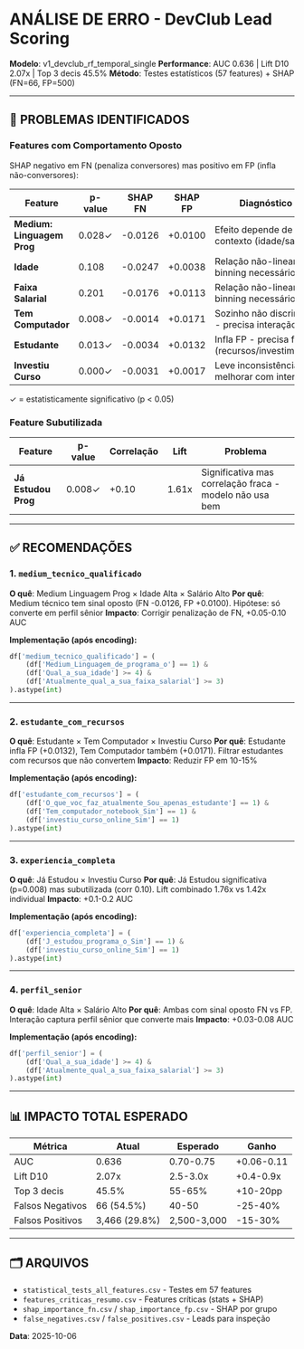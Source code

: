 # ANÁLISE DE ERRO - DevClub Lead Scoring

**Modelo**: v1_devclub_rf_temporal_single
**Performance**: AUC 0.636 | Lift D10 2.07x | Top 3 decis 45.5%
**Método**: Testes estatísticos (57 features) + SHAP (FN=66, FP=500)

---

## 🔴 PROBLEMAS IDENTIFICADOS

### **Features com Comportamento Oposto**
SHAP negativo em FN (penaliza conversores) mas positivo em FP (infla não-conversores):

| Feature | p-value | SHAP FN | SHAP FP | Diagnóstico |
|---------|---------|---------|---------|-------------|
| **Medium: Linguagem Prog** | 0.028✓ | -0.0126 | +0.0100 | Efeito depende de contexto (idade/salário) |
| **Idade** | 0.108 | -0.0247 | +0.0038 | Relação não-linear - binning necessário |
| **Faixa Salarial** | 0.201 | -0.0176 | +0.0113 | Relação não-linear - binning necessário |
| **Tem Computador** | 0.008✓ | -0.0014 | +0.0171 | Sozinho não discrimina - precisa interação |
| **Estudante** | 0.013✓ | -0.0034 | +0.0132 | Infla FP - precisa filtro (recursos/investimento) |
| **Investiu Curso** | 0.000✓ | -0.0031 | +0.0017 | Leve inconsistência - melhorar com interação |

✓ = estatisticamente significativo (p < 0.05)

### **Feature Subutilizada**

| Feature | p-value | Correlação | Lift | Problema |
|---------|---------|------------|------|----------|
| **Já Estudou Prog** | 0.008✓ | +0.10 | 1.61x | Significativa mas correlação fraca - modelo não usa bem |

---

## ✅ RECOMENDAÇÕES

### **1. `medium_tecnico_qualificado`**
**O quê**: Medium Linguagem Prog × Idade Alta × Salário Alto
**Por quê**: Medium técnico tem sinal oposto (FN -0.0126, FP +0.0100). Hipótese: só converte em perfil sênior
**Impacto**: Corrigir penalização de FN, +0.05-0.10 AUC

**Implementação (após encoding):**
```python
df['medium_tecnico_qualificado'] = (
    (df['Medium_Linguagem_de_programa_o'] == 1) &
    (df['Qual_a_sua_idade'] >= 4) &
    (df['Atualmente_qual_a_sua_faixa_salarial'] >= 3)
).astype(int)
```

---

### **2. `estudante_com_recursos`**
**O quê**: Estudante × Tem Computador × Investiu Curso
**Por quê**: Estudante infla FP (+0.0132), Tem Computador também (+0.0171). Filtrar estudantes com recursos que não convertem
**Impacto**: Reduzir FP em 10-15%

**Implementação (após encoding):**
```python
df['estudante_com_recursos'] = (
    (df['O_que_voc_faz_atualmente_Sou_apenas_estudante'] == 1) &
    (df['Tem_computador_notebook_Sim'] == 1) &
    (df['investiu_curso_online_Sim'] == 1)
).astype(int)
```

---

### **3. `experiencia_completa`**
**O quê**: Já Estudou × Investiu Curso
**Por quê**: Já Estudou significativa (p=0.008) mas subutilizada (corr 0.10). Lift combinado 1.76x vs 1.42x individual
**Impacto**: +0.1-0.2 AUC

**Implementação (após encoding):**
```python
df['experiencia_completa'] = (
    (df['J_estudou_programa_o_Sim'] == 1) &
    (df['investiu_curso_online_Sim'] == 1)
).astype(int)
```

---

### **4. `perfil_senior`**
**O quê**: Idade Alta × Salário Alto
**Por quê**: Ambas com sinal oposto FN vs FP. Interação captura perfil sênior que converte mais
**Impacto**: +0.03-0.08 AUC

**Implementação (após encoding):**
```python
df['perfil_senior'] = (
    (df['Qual_a_sua_idade'] >= 4) &
    (df['Atualmente_qual_a_sua_faixa_salarial'] >= 3)
).astype(int)
```

---

## 📊 IMPACTO TOTAL ESPERADO

| Métrica | Atual | Esperado | Ganho |
|---------|-------|----------|-------|
| AUC | 0.636 | 0.70-0.75 | +0.06-0.11 |
| Lift D10 | 2.07x | 2.5-3.0x | +0.4-0.9x |
| Top 3 decis | 45.5% | 55-65% | +10-20pp |
| Falsos Negativos | 66 (54.5%) | 40-50 | -25-40% |
| Falsos Positivos | 3,466 (29.8%) | 2,500-3,000 | -15-30% |

---

## 🗂️ ARQUIVOS

- `statistical_tests_all_features.csv` - Testes em 57 features
- `features_criticas_resumo.csv` - Features críticas (stats + SHAP)
- `shap_importance_fn.csv` / `shap_importance_fp.csv` - SHAP por grupo
- `false_negatives.csv` / `false_positives.csv` - Leads para inspeção

**Data**: 2025-10-06
